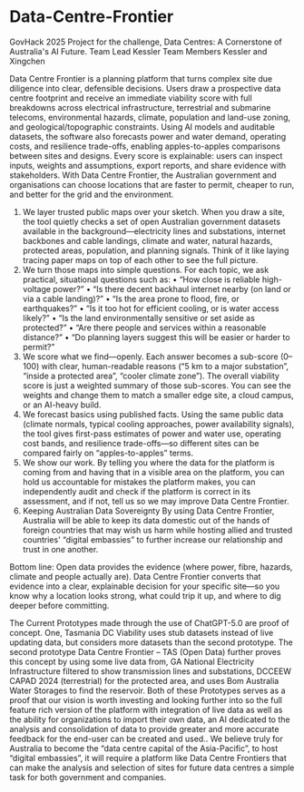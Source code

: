 # Data-Centre-Frontier
GovHack 2025 Project for the challenge, Data Centres: A Cornerstone of Australia's AI Future.
Team Lead Kessler 
Team Members 
Kessler and Xingchen

Data Centre Frontier is a planning platform that turns complex site due diligence into clear, defensible decisions. Users draw a prospective data centre footprint and receive an immediate viability score with full breakdowns across electrical infrastructure, terrestrial and submarine telecoms, environmental hazards, climate, population and land-use zoning, and geological/topographic constraints. Using AI models and auditable datasets, the software also forecasts power and water demand, operating costs, and resilience trade-offs, enabling apples-to-apples comparisons between sites and designs. Every score is explainable: users can inspect inputs, weights and assumptions, export reports, and share evidence with stakeholders. With Data Centre Frontier, the Australian government and organisations can choose locations that are faster to permit, cheaper to run, and better for the grid and the environment.

1) We layer trusted public maps over your sketch.
When you draw a site, the tool quietly checks a set of open Australian government datasets available  in the background—electricity lines and substations, internet backbones and cable landings, climate and water, natural hazards, protected areas, population, and planning signals. Think of it like laying tracing paper maps on top of each other to see the full picture.
2) We turn those maps into simple questions.
For each topic, we ask practical, situational questions such as:
•	“How close is reliable high-voltage power?”
•	“Is there decent backhaul internet nearby (on land or via a cable landing)?”
•	“Is the area prone to flood, fire, or earthquakes?”
•	“Is it too hot for efficient cooling, or is water access likely?”
•	“Is the land environmentally sensitive or set aside as protected?”
•	“Are there people and services within a reasonable distance?”
•	“Do planning layers suggest this will be easier or harder to permit?”
3) We score what we find—openly.
Each answer becomes a sub-score (0–100) with clear, human-readable reasons (“5 km to a major substation”, “inside a protected area”, “cooler climate zone”). The overall viability score is just a weighted summary of those sub-scores. You can see the weights and change them to match a smaller edge site, a cloud campus, or an AI-heavy build.
4) We forecast basics using published facts.
Using the same public data (climate normals, typical cooling approaches, power availability signals), the tool gives first-pass estimates of power and water use, operating cost bands, and resilience trade-offs—so different sites can be compared fairly on “apples-to-apples” terms.
5) We show our work.
By telling you where the data for the platform is coming from and having that in a visible area on the platform, you can hold us accountable for mistakes the platform makes, you can independently audit and check if the platform is correct in its assessment, and if not, tell us so we may improve Data Centre Frontier.
6) Keeping Australian Data Sovereignty 
By using Data Centre Frontier, Australia will be able to keep its data domestic out of the hands of foreign countries that may wish us harm while hosting allied and trusted countries' “digital embassies” to further increase our relationship and trust in one another.

Bottom line:
Open data provides the evidence (where power, fibre, hazards, climate and people actually are). Data Centre Frontier converts that evidence into a clear, explainable decision for your specific site—so you know why a location looks strong, what could trip it up, and where to dig deeper before committing.

The Current Prototypes made through the use of ChatGPT-5.0 are proof of concept. One, Tasmania DC Viability uses stub datasets instead of live updating data, but considers more datasets than the second prototype. The second prototype Data Centre Frontier – TAS (Open Data) further proves this concept by using some live data from, GA National Electricity Infrastructure filtered to show transmission lines and substations, DCCEEW CAPAD 2024 (terrestrial) for the protected area, and uses Bom Australia Water Storages to find the reservoir. Both of these Prototypes serves as a proof that our vision is worth investing and looking further into so the full feature rich version of the platform with integration of live data as well as the ability for organizations to import their own data, an AI dedicated to the analysis and consolidation of data to provide greater and more accurate feedback for the end-user can be created and used..
We believe truly for Australia to become the “data centre capital of the Asia-Pacific”, to host “digital embassies”, it will require a platform like Data Centre Frontiers that can make the analysis and selection of sites for future data centres a simple task for both government and companies. 






